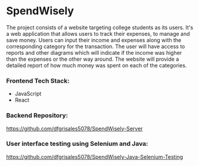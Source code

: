 # SpendWisely

The project consists of a website targeting college students as its users. It's a web application that allows users to track their expenses, to manage and save money. Users can input their income and expenses along with the corresponding category for the transaction. The user will have access to reports and other diagrams which will indicate if the income was higher than the expenses or the other way around. The website will provide a detailed report of how much money was spent on each of the categories. 

### Frontend Tech Stack:
- JavaScript
- React

### Backend Repository: 
https://github.com/dfgrisales5078/SpendWisely-Server

### User interface testing using Selenium and Java:
https://github.com/dfgrisales5078/SpendWisely-Java-Selenium-Testing
